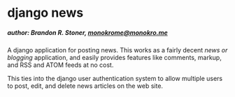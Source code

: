 # django news
##### author: Brandon R. Stoner, [monokrome@monokro.me](mailto:monokrome@monokro.me)

A django application for posting news. This works as a fairly
decent *news or blogging* application, and easily provides features
like comments, markup, and RSS and ATOM feeds at no cost.

This ties into the django user authentication system to allow multiple users to post, edit, and delete news articles on the web site.


